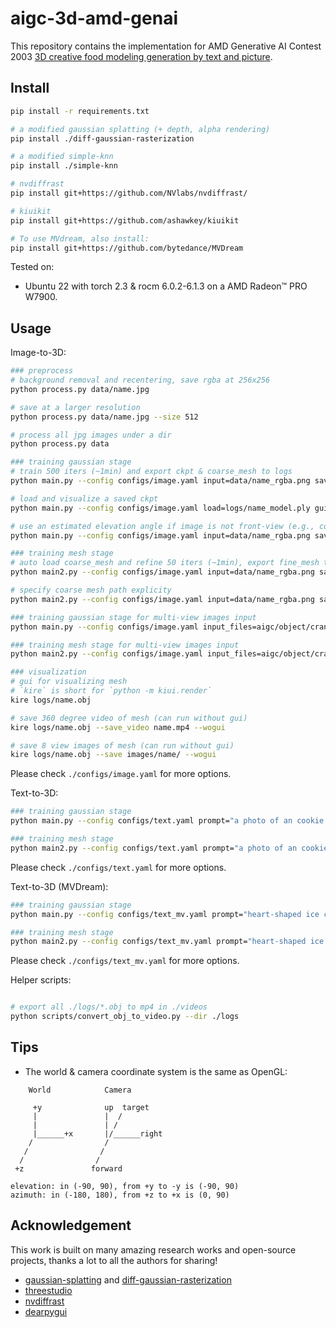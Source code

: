 # aigc-3d-amd-genai

This repository contains the implementation for AMD Generative AI Contest 2003 [3D creative food modeling generation by text and picture](https://news.elecnest.cn/contests_amd2023).

## Install

```bash
pip install -r requirements.txt

# a modified gaussian splatting (+ depth, alpha rendering)
pip install ./diff-gaussian-rasterization

# a modified simple-knn
pip install ./simple-knn

# nvdiffrast
pip install git+https://github.com/NVlabs/nvdiffrast/

# kiuikit
pip install git+https://github.com/ashawkey/kiuikit

# To use MVdream, also install:
pip install git+https://github.com/bytedance/MVDream

```

Tested on:

- Ubuntu 22 with torch 2.3 & rocm 6.0.2-6.1.3 on a AMD Radeon™ PRO W7900.

## Usage

Image-to-3D:

```bash
### preprocess
# background removal and recentering, save rgba at 256x256
python process.py data/name.jpg

# save at a larger resolution
python process.py data/name.jpg --size 512

# process all jpg images under a dir
python process.py data

### training gaussian stage
# train 500 iters (~1min) and export ckpt & coarse_mesh to logs
python main.py --config configs/image.yaml input=data/name_rgba.png save_path=name

# load and visualize a saved ckpt
python main.py --config configs/image.yaml load=logs/name_model.ply gui=True

# use an estimated elevation angle if image is not front-view (e.g., common looking-down image can use -30)
python main.py --config configs/image.yaml input=data/name_rgba.png save_path=name elevation=-30

### training mesh stage
# auto load coarse_mesh and refine 50 iters (~1min), export fine_mesh to logs
python main2.py --config configs/image.yaml input=data/name_rgba.png save_path=name

# specify coarse mesh path explicity
python main2.py --config configs/image.yaml input=data/name_rgba.png save_path=name mesh=logs/name_mesh.obj

### training gaussian stage for multi-view images input
python main.py --config configs/image.yaml input_files=aigc/object/crane_machine/input/IMG_20240730_1_rgba.png,aigc/object/crane_machine/input/IMG_20240730_2_rgba.png,aigc/object/crane_machine/input/IMG_20240730_3_rgba.png,aigc/object/crane_machine/input/IMG_20240730_4_rgba.png,aigc/object/crane_machine/input/IMG_20240730_5_rgba.png,aigc/object/crane_machine/input/IMG_20240730_6_rgba.png,aigc/object/crane_machine/input/IMG_20240730_7_rgba.png,aigc/object/crane_machine/input/IMG_20240730_8_rgba.png input_camera_pose=0,45,90,135,180,225,270,315 save_path=aigc/object/crane_machine/output_multi_img_amd

### training mesh stage for multi-view images input
python main2.py --config configs/image.yaml input_files=aigc/object/crane_machine/input/IMG_20240730_1_rgba.png,aigc/object/crane_machine/input/IMG_20240730_2_rgba.png,aigc/object/crane_machine/input/IMG_20240730_3_rgba.png,aigc/object/crane_machine/input/IMG_20240730_4_rgba.png,aigc/object/crane_machine/input/IMG_20240730_5_rgba.png,aigc/object/crane_machine/input/IMG_20240730_6_rgba.png,aigc/object/crane_machine/input/IMG_20240730_7_rgba.png,aigc/object/crane_machine/input/IMG_20240730_8_rgba.png input_camera_pose=0,45,90,135,180,225,270,315 save_path=aigc/object/crane_machine/output_multi_img_amd

### visualization
# gui for visualizing mesh
# `kire` is short for `python -m kiui.render`
kire logs/name.obj

# save 360 degree video of mesh (can run without gui)
kire logs/name.obj --save_video name.mp4 --wogui

# save 8 view images of mesh (can run without gui)
kire logs/name.obj --save images/name/ --wogui

```

Please check `./configs/image.yaml` for more options.


Text-to-3D:

```bash
### training gaussian stage
python main.py --config configs/text.yaml prompt="a photo of an cookie whose pattern is of Mickey Mouse in a tuxedo and Minnie Mouse in a blue swan lake ballet costume dancing together" save_path=cookie

### training mesh stage
python main2.py --config configs/text.yaml prompt="a photo of an cookie whose pattern is of Mickey Mouse in a tuxedo and Minnie Mouse in a blue swan lake ballet costume dancing together" save_path=cookie
```

Please check `./configs/text.yaml` for more options.

Text-to-3D (MVDream):

```bash
### training gaussian stage
python main.py --config configs/text_mv.yaml prompt="heart-shaped ice cream cones,connected by a stick,with matcha and blueberry flavors sprinkled with chocolate chips or sauce" save_path=heart_icecream

### training mesh stage
python main2.py --config configs/text_mv.yaml prompt="heart-shaped ice cream cones,connected by a stick,with matcha and blueberry flavors sprinkled with chocolate chips or sauce" save_path=heart_icecream
```

Please check `./configs/text_mv.yaml` for more options.


Helper scripts:

```bash

# export all ./logs/*.obj to mp4 in ./videos
python scripts/convert_obj_to_video.py --dir ./logs
```


## Tips
* The world & camera coordinate system is the same as OpenGL:
```
    World            Camera        
  
     +y              up  target                                              
     |               |  /                                            
     |               | /                                                
     |______+x       |/______right                                      
    /                /         
   /                /          
  /                /           
 +z               forward           

elevation: in (-90, 90), from +y to -y is (-90, 90)
azimuth: in (-180, 180), from +z to +x is (0, 90)
```

## Acknowledgement

This work is built on many amazing research works and open-source projects, thanks a lot to all the authors for sharing!

- [gaussian-splatting](https://github.com/graphdeco-inria/gaussian-splatting) and [diff-gaussian-rasterization](https://github.com/graphdeco-inria/diff-gaussian-rasterization)
- [threestudio](https://github.com/threestudio-project/threestudio)
- [nvdiffrast](https://github.com/NVlabs/nvdiffrast)
- [dearpygui](https://github.com/hoffstadt/DearPyGui)
